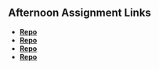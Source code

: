 ## Afternoon Assignment Links

* **[Repo](https://github.com/masonspacestation/almond-farmer-vue)**
* **[Repo](https://github.com/masonspacestation/fine-arts)**
* **[Repo](https://github.com/masonspacestation/spring24_gregslist_vue)**
* **[Repo](https://github.com/masonspacestation/<ASSIGNMENT_REPO>)**
